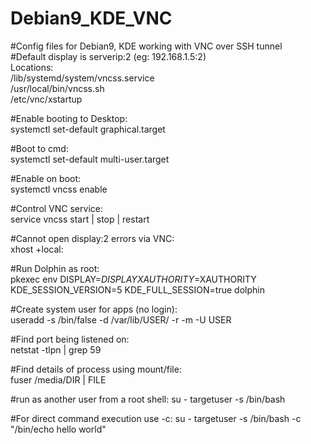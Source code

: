 # Debian9_KDE_VNC
#Config files for Debian9, KDE working with VNC over SSH tunnel\
#Default display is serverip:2 (eg: 192.168.1.5:2)\
Locations: \
/lib/systemd/system/vncss.service \
/usr/local/bin/vncss.sh \
/etc/vnc/xstartup 

#Enable booting to Desktop:\
systemctl set-default graphical.target 

#Boot to cmd:\
systemctl set-default multi-user.target 

#Enable on boot:\
systemctl vncss enable 

#Control VNC service:\
service vncss start | stop | restart

#Cannot open display:2 errors via VNC:\
xhost +local:

#Run Dolphin as root:\
pkexec env DISPLAY=$DISPLAY XAUTHORITY=$XAUTHORITY KDE_SESSION_VERSION=5 KDE_FULL_SESSION=true dolphin

#Create system user for apps (no login):\
useradd -s /bin/false -d /var/lib/USER/ -r -m -U USER 
  
#Find port being listened on:\
netstat -tlpn | grep 59

#Find details of process using mount/file:\
fuser /media/DIR | FILE

#run as another user from a root shell:
su - targetuser -s /bin/bash 

#For direct command execution use -c:
su - targetuser -s /bin/bash -c "/bin/echo hello world" 
